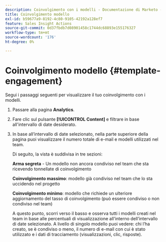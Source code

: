 ```yaml
---
description: Coinvolgimento con i modelli - Documentazione di Marketo - Documentazione del prodotto
title: Coinvolgimento modello
exl-id: b59677a9-8192-4c80-9105-42192a128ef7
feature: Sales Insight Actions
source-git-commit: 0d37fbdb7d08901458c1744dc68893e155176327
workflow-type: tm+mt
source-wordcount: '176'
ht-degree: 0%

---
```


# Coinvolgimento modello {#template-engagement}

Segui i passaggi seguenti per visualizzare il tuo coinvolgimento con i modelli.

1. Passare alla pagina **Analytics**.

1. Fare clic sul pulsante **[!UICONTROL Content]** e filtrare in base all&#39;intervallo di date desiderato.

1. In base all’intervallo di date selezionato, nella parte superiore della pagina puoi visualizzare il numero totale di e-mail e modelli utilizzati nel team.

   Di seguito, la vista è suddivisa in tre sezioni:

   **Arma segreta** - Un modello non ancora condiviso nel team che sta ricevendo tonnellate di coinvolgimento

   **Coinvolgimento massimo**: modello già condiviso nel team che lo sta uccidendo nel progetto

   **Coinvolgimento minimo**: modello che richiede un ulteriore aggiornamento del tasso di coinvolgimento (può essere condiviso o non condiviso nel team)

   A questo punto, scorri verso il basso e osserva tutti i modelli creati nel team in base alle percentuali di visualizzazione all’interno dell’intervallo di date selezionato. A livello di singolo modello puoi vedere: chi l’ha creato, se è condiviso o meno, il numero di e-mail con cui è stato utilizzato e i dati di tracciamento (visualizzazioni, clic, risposte).
